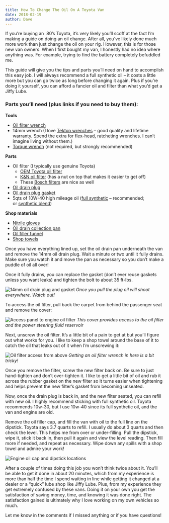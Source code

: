 ```yaml
---
title: How To Change The Oil On A Toyota Van
date: 2018-02-19
author: Dave
---
```


If you&#8217;re buying an  80&#8217;s Toyota, it&#8217;s very likely you&#8217;ll scoff at the fact I&#8217;m making a guide on doing an oil change. After all, you&#8217;ve likely done much more work than just change the oil on your rig. However, this is for those new van owners. When I first bought my van, I honestly had no idea where anything was. For example, trying to find the battery completely befuddled me.

This guide will give you the tips and parts you&#8217;ll need on hand to accomplish this easy job. I will always recommend a full synthetic oil &#8211; it costs a little more but you can go twice as long before changing it again. Plus if you&#8217;re doing it yourself, you can afford a fancier oil and filter than what you&#8217;d get a Jiffy Lube.

### Parts you&#8217;ll need (plus links if you need to buy them):

**Tools**

* [Oil filter wrench](http://amzn.to/2HqY92g)
* 14mm wrench (I love [Tekton wrenches](http://amzn.to/2EAGhEe) &#8211; good quality and lifetime warranty. Spend the extra for flex-head, ratcheting wrenches. I can&#8217;t imagine living without them.)
* [Torque wrench](http://amzn.to/2C7UqqZ) (not required, but strongly recommended)

**Parts**

* Oil filter (I typically use genuine Toyota)
	* [OEM Toyota oil filter](http://amzn.to/2Ctk1Gs)
	* [K&N oil filter](http://amzn.to/2BCEfAX) (has a nut on top that makes it easier to get off)
	* These [Bosch filters](http://amzn.to/2Hr6bbn) are nice as well
* [Oil drain plug](http://amzn.to/2BDDszN)
* [Oil drain plug gasket](http://amzn.to/2BBnLsM)
* 5qts of 10W-40 high mileage oil ([full synthetic](http://amzn.to/2F9YUv2) &#8211; recommended; or [synthetic blend](http://amzn.to/2GYpwQg))

**Shop materials**

* [Nitrile gloves](http://amzn.to/2HqAkHK)
* [Oil drain collection pan](http://amzn.to/2Ctli0c)
* [Oil filler funnel](http://amzn.to/2FRsIxq)
* [Shop towels](http://amzn.to/2BBmK3O)

Once you have everything lined up, set the oil drain pan underneath the van and remove the 14mm oil drain plug. Wait a minute or two until it fully drains. Make sure you watch it and move the pan as necessary so you don&#8217;t make a puddle of oil all over!

Once it fully drains, you can replace the gasket (don&#8217;t ever reuse gaskets unless you want leaks) and tighten the bolt to about 35 ft-lbs.

![14mm oil drain plug and gasket](/images/uploads/engine-oil-plug.jpg)
*Once you pull the plug oil will shoot everywhere. Watch out!*

To access the oil filter, pull back the carpet from behind the passenger seat and remove the cover:

![Access panel to engine oil filter](/images/uploads/engine-oil-cover.jpg)
*This cover provides access to the oil filter and the power steering fluid reservoir*

Next, unscrew the oil filter. It&#8217;s a little bit of a pain to get at but you&#8217;ll figure out what works for you. I like to keep a shop towel around the base of it to catch the oil that leaks out of it when I&#8217;m unscrewing it:

![Oil filter access from above](/images/uploads/engine-oil-filter.jpg)
*Getting an oil filter wrench in here is a bit tricky!*

Once you remove the filter, screw the new filter back on. Be sure to just hand-tighten and don&#8217;t over-tighten it. I like to get a little bit of oil and rub it across the rubber gasket on the new filter so it turns easier when tightening and helps prevent the new filter&#8217;s gasket from becoming unseated.

Now, once the drain plug is back in, and the new filter seated, you can refill with new oil. I highly recommend sticking with full synthetic oil. Toyota recommends 10w-30, but I use 10w-40 since its full synthetic oil, and the van and engine are old.

Remove the oil filler cap, and fill the van with oil to the full line on the dipstick. Toyota says 3.7 quarts to refill. I usually do about 3 quarts and then check the level. This helps me from over or under-filling. Pull the dipstick, wipe it, stick it back in, then pull it again and view the level reading. Then fill more if needed, and repeat as necessary. Wipe down any spills with a shop towel and admire your work!

![Engine oil cap and dipstick locations](/images/uploads/engine-oil-cap.jpg)

After a couple of times doing this job you won&#8217;t think twice about it. You&#8217;ll be able to get it done in about 20 minutes, which from my experience is more than half the time I spend waiting in line while getting it changed at a dealer or a &#8220;quick&#8221; lube shop like Jiffy Lube. Plus, from my experience they get extremely confused by these vans. Doing it on your own you get the satisfaction of saving money, time, and knowing it was done right. The satisfaction gained is ultimately why I love working on my own vehicles so much.

Let me know in the comments if I missed anything or if you have questions!
